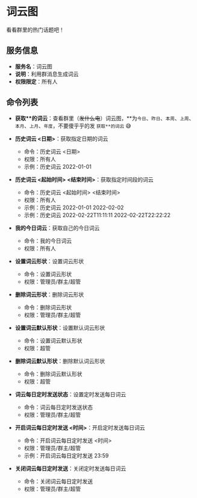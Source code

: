 # 词云图
看看群里的热门话题吧！

## 服务信息
- **服务名**：词云图
- **说明**：利用群消息生成词云
- **权限限定**：所有人

## 命令列表
- **获取\*\*的词云**：查看群里（~~发什么电~~）词云图，\*\*为`今日`、`昨日`、`本周`、`上周`、`本月`、`上月`、`年度`，不要傻乎乎的发 `获取**的词云` 😅
- **历史词云 <日期>**：获取指定日期的词云
  - 命令：历史词云 <日期>
  - 权限：所有人
  - 示例：历史词云 2022-01-01

- **历史词云 <起始时间> <结束时间>**：获取指定时间段的词云
  - 命令：历史词云 <起始时间> <结束时间>
  - 权限：所有人
  - 示例：历史词云 2022-01-01 2022-02-02
  - 示例：历史词云 2022-02-22T11:11:11 2022-02-22T22:22:22

- **我的今日词云**：获取自己的今日词云
  - 命令：我的今日词云
  - 权限：所有人

- **设置词云形状**：设置词云形状
  - 命令：设置词云形状
  - 权限：管理员/群主/超管

- **删除词云形状**：删除词云形状
  - 命令：删除词云形状
  - 权限：管理员/群主/超管

- **设置词云默认形状**：设置默认词云形状
  - 命令：设置词云默认形状
  - 权限：超管

- **删除词云默认形状**：删除默认词云形状
  - 命令：删除词云默认形状
  - 权限：超管

- **词云每日定时发送状态**：设置定时发送每日词云
  - 命令：词云每日定时发送状态
  - 权限：管理员/群主/超管

- **开启词云每日定时发送 <时间>**：开启定时发送每日词云
  - 命令：开启词云每日定时发送 <时间>
  - 权限：管理员/群主/超管
  - 示例：开启词云每日定时发送 23:59

- **关闭词云每日定时发送**：关闭定时发送每日词云
  - 命令：关闭词云每日定时发送
  - 权限：管理员/群主/超管
